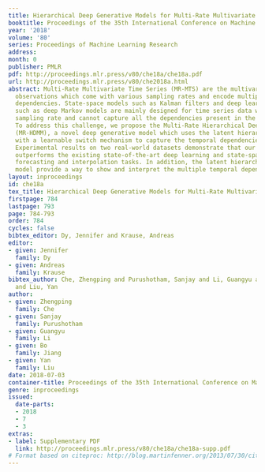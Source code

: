 ```yaml
---
title: Hierarchical Deep Generative Models for Multi-Rate Multivariate Time Series
booktitle: Proceedings of the 35th International Conference on Machine Learning
year: '2018'
volume: '80'
series: Proceedings of Machine Learning Research
address: 
month: 0
publisher: PMLR
pdf: http://proceedings.mlr.press/v80/che18a/che18a.pdf
url: http://proceedings.mlr.press/v80/che2018a.html
abstract: Multi-Rate Multivariate Time Series (MR-MTS) are the multivariate time series
  observations which come with various sampling rates and encode multiple temporal
  dependencies. State-space models such as Kalman filters and deep learning models
  such as deep Markov models are mainly designed for time series data with the same
  sampling rate and cannot capture all the dependencies present in the MR-MTS data.
  To address this challenge, we propose the Multi-Rate Hierarchical Deep Markov Model
  (MR-HDMM), a novel deep generative model which uses the latent hierarchical structure
  with a learnable switch mechanism to capture the temporal dependencies of MR-MTS.
  Experimental results on two real-world datasets demonstrate that our MR-HDMM model
  outperforms the existing state-of-the-art deep learning and state-space models on
  forecasting and interpolation tasks. In addition, the latent hierarchies in our
  model provide a way to show and interpret the multiple temporal dependencies.
layout: inproceedings
id: che18a
tex_title: Hierarchical Deep Generative Models for Multi-Rate Multivariate Time Series
firstpage: 784
lastpage: 793
page: 784-793
order: 784
cycles: false
bibtex_editor: Dy, Jennifer and Krause, Andreas
editor:
- given: Jennifer
  family: Dy
- given: Andreas
  family: Krause
bibtex_author: Che, Zhengping and Purushotham, Sanjay and Li, Guangyu and Jiang, Bo
  and Liu, Yan
author:
- given: Zhengping
  family: Che
- given: Sanjay
  family: Purushotham
- given: Guangyu
  family: Li
- given: Bo
  family: Jiang
- given: Yan
  family: Liu
date: 2018-07-03
container-title: Proceedings of the 35th International Conference on Machine Learning
genre: inproceedings
issued:
  date-parts:
  - 2018
  - 7
  - 3
extras:
- label: Supplementary PDF
  link: http://proceedings.mlr.press/v80/che18a/che18a-supp.pdf
# Format based on citeproc: http://blog.martinfenner.org/2013/07/30/citeproc-yaml-for-bibliographies/
---
```

